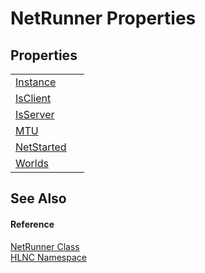 # NetRunner Properties




## Properties
<table>
<tr>
<td><a href="P_HLNC_NetRunner_Instance">Instance</a></td>
<td> </td></tr>
<tr>
<td><a href="P_HLNC_NetRunner_IsClient">IsClient</a></td>
<td> </td></tr>
<tr>
<td><a href="P_HLNC_NetRunner_IsServer">IsServer</a></td>
<td> </td></tr>
<tr>
<td><a href="P_HLNC_NetRunner_MTU">MTU</a></td>
<td> </td></tr>
<tr>
<td><a href="P_HLNC_NetRunner_NetStarted">NetStarted</a></td>
<td> </td></tr>
<tr>
<td><a href="P_HLNC_NetRunner_Worlds">Worlds</a></td>
<td> </td></tr>
</table>

## See Also


#### Reference
<a href="T_HLNC_NetRunner">NetRunner Class</a>  
<a href="N_HLNC">HLNC Namespace</a>  

